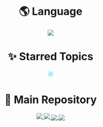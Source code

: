
<div align="center" id="top">
  <h1>🌎 Language</h1>
  <a align="center">
    <img align="center" src="https://github-readme-stats.vercel.app/api/top-langs/?username=AndyFreeeeman&theme=merko" />
  </a>
</div>

<div align="center" id="top">
  <h1>✨ Starred Topics</h1>

  <code><img height="20" alt="react" src="https://raw.githubusercontent.com/github/explore/80688e429a7d4ef2fca1e82350fe8e3517d3494d/topics/react/react.png"></code>
  
</div>

<div align="center" id="top">
  <h1>📌 Main Repository</h1>
  
<a align="center" href="https://github.com/AndyFreeeeman/ITRI_OpenCV">
  <img src="https://github-readme-stats.vercel.app/api/pin/?username=AndyFreeeeman&repo=ITRI_OpenCV&theme=gruvbox" />
</a>
<a align="center" href="https://github.com/AndyFreeeeman/Reinforcement_Learning">
  <img src="https://github-readme-stats.vercel.app/api/pin/?username=AndyFreeeeman&repo=Reinforcement_Learning&theme=gruvbox" />
</a>
<a href="https://github.com/AndyFreeeeman/OpenCV_Image_Processing">
  <img align="center" src="https://github-readme-stats.vercel.app/api/pin/?username=AndyFreeeeman&repo=OpenCV_Image_Processing&theme=gruvbox" />
</a>
<a href="https://github.com/AndyFreeeeman/C-mean_Clustering">
  <img align="center" src="https://github-readme-stats.vercel.app/api/pin/?username=AndyFreeeeman&repo=C-mean_Clustering&theme=gruvbox" />
</a>

</div>

